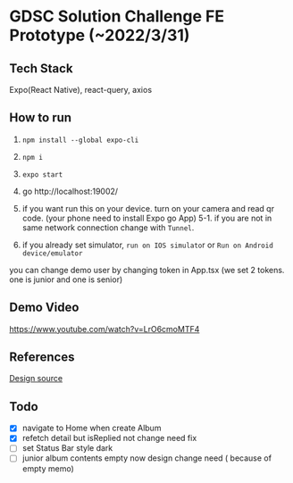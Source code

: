 # GDSC Solution Challenge FE Prototype (~2022/3/31)

## Tech Stack

Expo(React Native), react-query, axios

## How to run

1. `npm install --global expo-cli`
2. `npm i`
3. `expo start`
4. go http://localhost:19002/
5. if you want run this on your device. turn on your camera and read qr code. (your phone need to install Expo go App)
   5-1. if you are not in same network connection change with `Tunnel`.

6. if you already set simulator, `run on IOS simulato`r or `Run on Android device/emulator`

you can change demo user by changing token in App.tsx (we set 2 tokens. one is junior and one is senior)

## Demo Video

https://www.youtube.com/watch?v=LrO6cmoMTF4

## References

[Design source](https://www.figma.com/file/n39SVVbKCyafDB08HDKd22/Untitled?node-id=82%3A2)

## Todo

- [x] navigate to Home when create Album
- [x] refetch detail but isReplied not change need fix
- [ ] set Status Bar style dark
- [ ] junior album contents empty now design change need ( because of empty memo)
